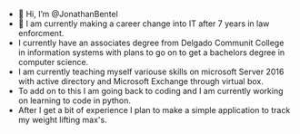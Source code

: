 - 👋 Hi, I’m @JonathanBentel
- 👀 I am currently making a career change into IT after 7 years in law enforcment. 
- I currently have an associates degree from Delgado Communit College in information systems with plans to go on to get a bachelors degree in computer science.
- I am currently teaching myself variouse skills on microsoft Server 2016 with active directory and Microsoft Exchange through virtual box.
- To add on to this I am going back to coding and I am currently working on learning to code in python. 
- After I get a bit of experience I plan to make a simple application to track my weight lifting max's.
